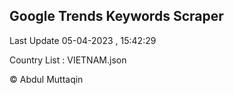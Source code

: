 

## Google Trends Keywords Scraper 
 
Last Update 05-04-2023 , 15:42:29

Country List :
VIETNAM.json



© Abdul Muttaqin 
